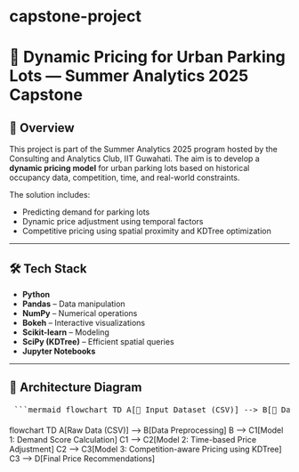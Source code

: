 # capstone-project
# 🚗 Dynamic Pricing for Urban Parking Lots — Summer Analytics 2025 Capstone

## 📌 Overview

This project is part of the Summer Analytics 2025 program hosted by the Consulting and Analytics Club, IIT Guwahati. The aim is to develop a **dynamic pricing model** for urban parking lots based on historical occupancy data, competition, time, and real-world constraints.

The solution includes:

- Predicting demand for parking lots
- Dynamic price adjustment using temporal factors
- Competitive pricing using spatial proximity and KDTree optimization

---

## 🛠️ Tech Stack

- **Python**
- **Pandas** – Data manipulation
- **NumPy** – Numerical operations
- **Bokeh** – Interactive visualizations
- **Scikit-learn** – Modeling
- **SciPy (KDTree)** – Efficient spatial queries
- **Jupyter Notebooks**

---

## 🧱 Architecture Diagram

<pre> ```mermaid flowchart TD A[📁 Input Dataset (CSV)] --> B[🧹 Data Preprocessing] B --> C1[📊 Model 1: Demand Score Calculation] C1 --> C2[⏰ Model 2: Time-Based Pricing Adjustment] C2 --> C3[📍 Model 3: Competition-Based Pricing (KDTree)] C3 --> D[💰 Final Price Recommendations] D --> E[📈 Interactive Visualizations (Bokeh)] ``` </pre>
flowchart TD
    A[Raw Data (CSV)] --> B[Data Preprocessing]
    B --> C1[Model 1: Demand Score Calculation]
    C1 --> C2[Model 2: Time-based Price Adjustment]
    C2 --> C3[Model 3: Competition-aware Pricing using KDTree]
    C3 --> D[Final Price Recommendations]
